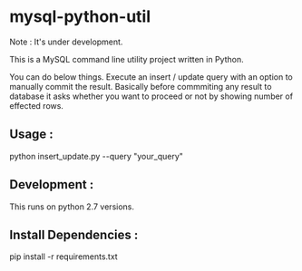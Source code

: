 # mysql-python-util

Note : It's under development. 

This is a MySQL command line utility project written in Python. 

You can do below things.
Execute an insert / update query with an option to manually commit the result. Basically before commmiting any result to database it asks whether you want to proceed or not by showing number of effected rows.

Usage : 
--------

python insert_update.py --query "your_query"


Development :
--------------
This runs on python 2.7 versions.

Install Dependencies :
--------------------

pip install -r requirements.txt
